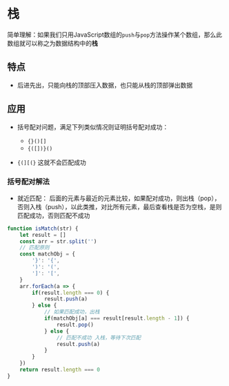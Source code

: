 # 栈
简单理解：如果我们只用JavaScript数组的`push`与`pop`方法操作某个数组，那么此数组就可以称之为数据结构中的**栈**
## 特点
* 后进先出，只能向栈的顶部压入数据，也只能从栈的顶部弹出数据
## 应用
* 括号配对问题，满足下列类似情况则证明括号配对成功：
    - `{}()[]`
    - `{([])}()`
    
* `{(][(}` 这就不会匹配成功

### 括号配对解法
* 就近匹配： 后面的元素与最近的元素比较，如果配对成功，则出栈（pop），否则入栈（push），以此类推，对比所有元素，最后查看栈是否为空栈，是则匹配成功，否则匹配不成功
```javascript
function isMatch(str) {
    let result = []
    const arr = str.split('')
    // 匹配原则
    const matchObj = {
        '}': '{',
        ')': '(',
        ']': '[',
    }
    arr.forEach(a => {
        if(result.length === 0) {
            result.push(a)
        } else {
            // 如果匹配成功，出栈
            if(matchObj[a] === result[result.length - 1]) {
                result.pop()
            } else {
                // 匹配不成功 入栈，等待下次匹配
                result.push(a)
            }
        }
    })
    return result.length === 0
}
```
